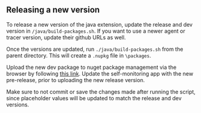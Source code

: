 ## Releasing a new version
To release a new version of the java extension, update the release and dev version in `/java/build-packages.sh`. If you want to use a newer agent or tracer version, update their github URLs as well.

Once the versions are updated, run `./java/build-packages.sh` from the parent directory. This will create a `.nupkg` file in `\packages`.

Upload the new dev package to nuget package management via the browser by following [this link](https://www.nuget.org/packages/manage/upload). Update the self-monitoring app with the new pre-release, prior to uploading the new release version.

Make sure to not commit or save the changes made after running the script, since placeholder values will be updated to match the release and dev versions.
